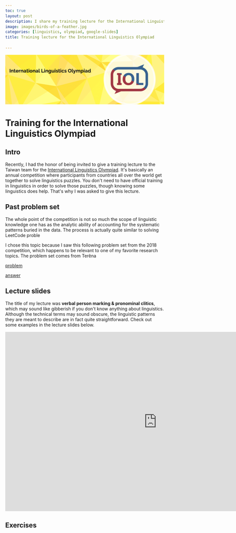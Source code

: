 ```yaml
---
toc: true
layout: post
description: I share my training lecture for the International Linguistics Olympiad. 
image: images/birds-of-a-feather.jpg
categories: [linguistics, olympiad, google-slides]
title: Training lecture for the International Linguistics Olympiad

---
```

![](https://github.com/howard-haowen/blog.ai/raw/master/images/IOL-banner.png "Credit: ioling.org")

# Training for the International Linguistics Olympiad

## Intro
Recently, I had the honor of being invited to give a training lecture to the Taiwan team for the [International Linguistics Olympiad](https://en.wikipedia.org/wiki/International_Linguistics_Olympiad). It's basically an annual competition where participants from countries all over the world get together to solve linguistics puzzles. You don't need to have official training in linguistics in order to solve those puzzles, though knowing some linguistics does help. That's why I was asked to give this lecture. 

## Past problem set

The whole point of the competition is not so much the scope of linguistic knowledge one has as the analytic ability of accounting for the systematic patterns buried in the data. The  process is actually quite similar to solving LeetCode proble 

I chose this topic because I saw this following problem set from the 2018 competition, which happens to be relevant to one of my favorite research topics. 
The problem set comes from Terêna


[problem](https://ioling.org/booklets/iol-2018-indiv-prob.en.pdf)

[answer](https://ioling.org/booklets/iol-2018-indiv-sol.en.pdf)


## Lecture slides
The title of my lecture was  **verbal person marking & pronominal clitics**, which may sound like gibberish if you don't know anything about linguistics. Although the technical terms may sound obscure, the linguistic patterns they are meant to describe are in fact quite straightforward. Check out some examples in the lecture slides below. 

<iframe src="https://docs.google.com/presentation/d/e/2PACX-1vRzIAb2rdQHWSHOreVPJDz2oViOS9ybACd5mmjx-8TYBAuGbbhOSUHiW319fw5cu4xDreO2mCD8FcJd/embed?start=false&loop=false&delayms=3000" frameborder="0" width="960" height="569" allowfullscreen="true" mozallowfullscreen="true" webkitallowfullscreen="true"></iframe>

## Exercises

<!--stackedit_data:
eyJoaXN0b3J5IjpbLTI3Nzc1MTYzMiwtMTIzMTc2ODEyNyw4OD
A0OTMyOTUsLTE0OTAwODk5MTksMjAyNTc2MDE1NiwyODE4NzU5
MCwtNTQyMjkwMzQsLTE3OTAyNTAwMTMsNjgxNzA5OTc2XX0=
-->